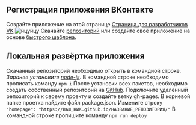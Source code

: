 ## Регистрация приложения ВКонтакте
Создайте приложение на этой странице [Страница для разработчиков VK](https://vk.com/apps?act=manage "Страница для разработчиков VK")
  ![йцуйцу](цйуй "йцуйцу")
Скачайте [репозиторий](https://github.com/UnknownRakon/PolyDev "репозиторий") или создайте своё приложение на основе [быстрого шаблона](https://vk.com/dev/vk_apps_docs "быстрого шаблона").
## Локальная развёртка приложения
Скачанный репозиторий необходимо открыть в командной строке. *Заранее установите [node-js](https://nodejs.org/en/ "node-js")*.
В командной строке необходимо прописать команду
`npm i`
После установки всех пакетов, необходимо создать собственный репозиторий на [GitHub](https://github.com/ "GitHub").
Подключите удалённый репозиторий к своему проекту и создайте ветку gh-pages. 
В корневой папке проетка найдите файл package.json.  Измените строку`  "homepage": "https://ВАШ_НИК.github.io/НАЗВАНИЕ_РЕПОЗИТОРИЯ/"`
В командной строке пропишите команду
`npm run deploy`

